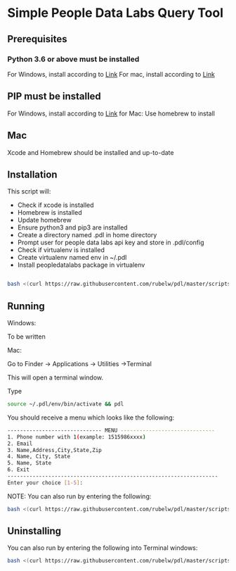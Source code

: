 # Simple People Data Labs Query Tool

## Prerequisites


### Python 3.6 or above must be installed

For Windows, install according to [Link](https://datatofish.com/install-python/)
For mac, install according to [Link](https://python.tutorials24x7.com/blog/how-to-install-python-3-9-on-mac)

## PIP must be installed

For Windows, install according to [Link](https://phoenixnap.com/kb/install-pip-windows)
for Mac: Use homebrew to install

## Mac

Xcode and Homebrew should be installed and up-to-date

## Installation

This script will:
* Check if xcode is installed
* Homebrew is installed
* Update homebrew
* Ensure python3 and pip3 are installed
* Create a directory named .pdl in home directory
* Prompt user for people data labs api key and store in .pdl/config
* Check if virtualenv is installed
* Create virtualenv named env in ~/.pdl
* Install peopledatalabs package in virtualenv


```bash

bash <(curl https://raw.githubusercontent.com/rubelw/pdl/master/scripts/Mac/install.sh)

```

## Running


Windows:

To be written


Mac:


Go to Finder -> Applications -> Utilities ->Terminal

This will open a terminal window.

Type


```bash
source ~/.pdl/env/bin/activate && pdl
```


You should receive a menu which looks like the following:


```bash
------------------------------ MENU ------------------------------
1. Phone number with 1(example: 1515986xxxx)
2. Email
3. Name,Address,City,State,Zip
4. Name, City, State
5. Name, State
6. Exit
-------------------------------------------------------------------
Enter your choice [1-5]: 
```


NOTE: You can also run by entering the following:

```bash
bash <(curl https://raw.githubusercontent.com/rubelw/pdl/master/scripts/Mac/run.sh)

```

## Uninstalling

You can also run by entering the following into Terminal windows:

```bash
bash <(curl https://raw.githubusercontent.com/rubelw/pdl/master/scripts/Mac/uninstall.sh)


```



